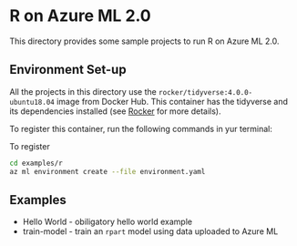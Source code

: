 # R on Azure ML 2.0

This directory provides some sample projects to run R on Azure ML 2.0.

## Environment Set-up
All the projects in this directory use the `rocker/tidyverse:4.0.0-ubuntu18.04` image from Docker Hub. This container has the tidyverse and its dependencies installed (see [Rocker](https://github.com/rocker-org/rocker) for more details).

To register this container, run the following commands in yur terminal:

To register

```bash
cd examples/r
az ml environment create --file environment.yaml
```

## Examples

* Hello World - obiligatory hello world example
* train-model - train an `rpart` model using data uploaded to Azure ML
